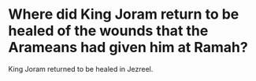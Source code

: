 # Where did King Joram return to be healed of the wounds that the Arameans had given him at Ramah?

King Joram returned to be healed in Jezreel.
